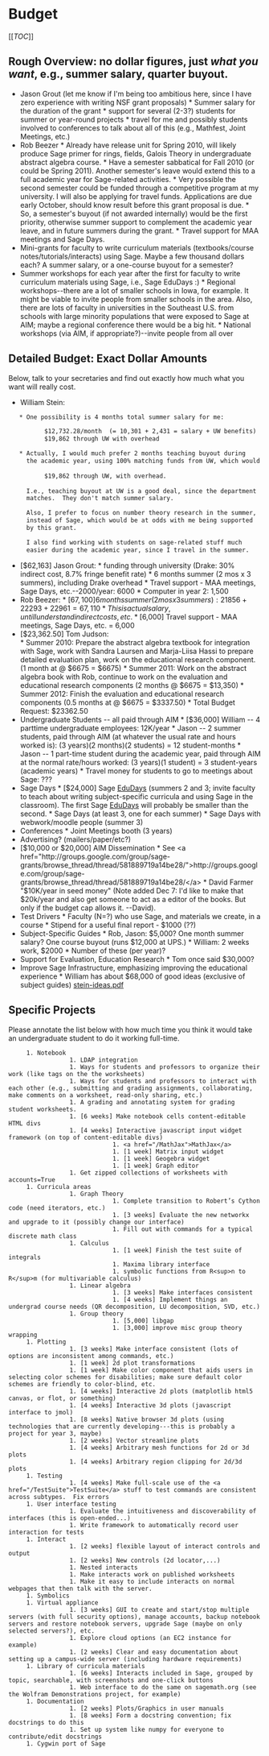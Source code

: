 

# Budget

[[_TOC_]] 


## Rough Overview: no dollar figures, just *what you want*, e.g., summer salary, quarter buyout.

* Jason Grout (let me know if I'm being too ambitious here, since I have zero experience with writing NSF grant proposals) 
      * Summer salary for the duration of the grant 
      * support for several (2-3?) students for summer or year-round projects 
      * travel for me and possibly students involved to conferences to talk about all of this (e.g., Mathfest, Joint Meetings, etc.) 
* Rob Beezer 
      * Already have release unit for Spring 2010, will likely produce Sage primer for rings, fields, Galois Theory in undergraduate abstract algebra course. 
      * Have a semester sabbatical for Fall 2010 (or could be Spring 2011).  Another semester's leave would extend this to a full academic year for Sage-related activities. 
      * Very possible the second semester could be funded through a competitive program at my university.  I will also be applying for travel funds.  Applications are due early October, should know result before this grant proposal is due. 
      * So, a semester's buyout (if not awarded internally) would be the first priority, otherwise summer support to complement the academic year leave, and in future summers during the grant. 
      * Travel support for MAA meetings and Sage Days. 
* Mini-grants for faculty to write curriculum materials (textbooks/course notes/tutorials/interacts) using Sage.  Maybe a few thousand dollars each?  A summer salary, or a one-course buyout for a semester? 
* Summer workshops for each year after the first for faculty to write curriculum materials using Sage, i.e., Sage EduDays :) 
         * Regional workshops--there are a lot of smaller schools in Iowa, for example.  It might be viable to invite people from smaller schools in the area.  Also, there are lots of faculty in universities in the Southeast U.S. from schools with large minority populations that were exposed to Sage at AIM; maybe a regional conference there would be a big hit. 
         * National workshops (via AIM, if appropriate?)--invite people from all over 

## Detailed Budget: Exact Dollar Amounts

Below, talk to your secretaries and find out exactly how much what you want will really cost.  

* William Stein:  

```txt
   * One possibility is 4 months total summer salary for me: 

          $12,732.28/month  (= 10,301 + 2,431 = salary + UW benefits)
          $19,862 through UW with overhead

   * Actually, I would much prefer 2 months teaching buyout during
     the academic year, using 100% matching funds from UW, which would cost
  
          $19,862 through UW, with overhead.
 
     I.e., teaching buyout at UW is a good deal, since the department
     matches.  They don't match summer salary.

     Also, I prefer to focus on number theory research in the summer,
     instead of Sage, which would be at odds with me being supported
     by this grant.

     I also find working with students on sage-related stuff much
     easier during the academic year, since I travel in the summer.

```
* [$62,163] Jason Grout: 
         * funding through university (Drake: 30% indirect cost, 8.7% fringe benefit rate) 
         * 6 months summer (2 mos x 3 summers), including Drake overhead 
         * Travel support - MAA meetings, Sage Days, etc.--2000/year: 6000 
         * Computer in year 2: 1,500 
* Rob Beezer: 
         * [$67,100] 6 months summer (2 mos x 3 summers): 21856 + 22293 + 22961 = 67,110 
         * This is actual salary, until I understand indirect costs, etc. 
         * [$6,000] Travel support - MAA meetings, Sage Days, etc. = 6,000 
* [$23,362.50] Tom Judson:  
         * Summer 2010: Prepare the abstract algebra textbook for integration with Sage, work with Sandra Laursen  and Marja-Liisa Hassi to prepare detailed evaluation plan, work on the educational research component. (1 month at @ $6675 = $6675) 
         * Summer 2011: Work on the abstract algebra book with Rob, continue to work on the evaluation and educational research components (2 months @ $6675 = $13,350) 
         * Summer 2012: Finish the evaluation and educational research components (0.5 months at @ $6675 = $3337.50) 
         * Total Budget Request:  $23362.50 
* Undergraduate Students -- all paid through AIM 
         * [$36,000] William -- 4 parttime undergraduate employees: 12K/year 
         * Jason -- 2 summer students, paid through AIM (at whatever the usual rate and hours worked is): (3 years)(2 months)(2 students) = 12 student-months 
         * Jason -- 1 part-time student during the academic year, paid through AIM at the normal rate/hours worked: (3 years)(1 student) = 3 student-years (academic years) 
         * Travel money for students to go to meetings about Sage: ??? 
* Sage Days 
      * [$24,000] Sage <a href="/EduDays">EduDays</a> (summers 2 and 3; invite faculty to teach about writing subject-specific curricula and using Sage in the classroom).  The first Sage <a href="/EduDays">EduDays</a> will probably be smaller than the second. 
      * Sage Days (at least 3, one for each summer) 
      * Sage Days with webwork/moodle people (summer 3) 
* Conferences 
      * Joint Meetings booth (3 years) 
* Advertising? (mailers/paper/etc?) 
* [$10,000 or $20,000] AIM Dissemination 
         * See <a href="http://groups.google.com/group/sage-grants/browse_thread/thread/581889719a14be28/">http://groups.google.com/group/sage-grants/browse_thread/thread/581889719a14be28/</a> 
         * David Farmer "$10K/year in seed money" (Note added Dec 7:  I'd like to make that $20k/year and also get someone to act as a editor of the books.  But only if the budget cap allows it. --David). 
* Test Drivers 
         * Faculty (N=?) who use Sage, and materials we create, in a course 
         * Stipend for a useful final report - $1000 (??) 
* Subject-Specific Guides 
         * Rob, Jason:  \$5,000?  One month summer salary?  One course buyout (runs \$12,000 at UPS.) 
         * William:  2 weeks work, $2000 
         * Number of these (per year)? 
* Support for Evaluation, Education Research 
         * Tom once said $30,000?  
* Improve Sage Infrastructure, emphasizing improving the educational experience 
         * William has about $68,000 of good ideas (exclusive of subject guides) <a href="grants/09/ccli/Budget/stein-ideas.pdf">stein-ideas.pdf</a> 

## Specific Projects

Please annotate the list below with how much time you think it would take an undergraduate student to do it working full-time. 

         1. Notebook 
                     1. LDAP integration 
                     1. Ways for students and professors to organize their work (like tags on the the worksheets)  
                     1. Ways for students and professors to interact with each other (e.g., submitting and grading assignments, collaborating, make comments on a worksheet, read-only sharing, etc.) 
                     1. A grading and annotating system for grading student worksheets.  
                     1. [6 weeks] Make notebook cells content-editable HTML divs 
                     1. [4 weeks] Interactive javascript input widget framework (on top of content-editable divs) 
                                 1. <a href="/MathJax">MathJax</a> 
                                 1. [1 week] Matrix input widget 
                                 1. [1 week] Geogebra widget 
                                 1. [1 week] Graph editor 
                     1. Get zipped collections of worksheets with accounts=True 
         1. Curricula areas 
                     1. Graph Theory 
                                 1. Complete transition to Robert’s Cython code (need iterators, etc.) 
                                 1. [3 weeks] Evaluate the new networkx and upgrade to it (possibly change our interface) 
                                 1. Fill out with commands for a typical discrete math class 
                     1. Calculus 
                                 1. [1 week] Finish the test suite of integrals 
                                 1. Maxima library interface 
                                 1. symbolic functions from R<sup>n to R</sup>m (for multivariable calculus) 
                     1. Linear algebra 
                                 1. [3 weeks] Make interfaces consistent 
                                 1. [4 weeks] Implement things an undergrad course needs (QR decomposition, LU decomposition, SVD, etc.) 
                     1. Group theory 
                                 1. [5,000] libgap 
                                 1. [3,000] improve misc group theory wrapping 
         1. Plotting 
                     1. [3 weeks] Make interface consistent (lots of options are inconsistent among commands, etc.) 
                     1. [1 week] 2d plot transformations 
                     1. [1 week] Make color component that aids users in selecting color schemes for disabilities; make sure default color schemes are friendly to color-blind, etc. 
                     1. [4 weeks] Interactive 2d plots (matplotlib html5 canvas, or flot, or something) 
                     1. [4 weeks] Interactive 3d plots (javascript interface to jmol) 
                     1. [8 weeks] Native browser 3d plots (using technologies that are currently developing---this is probably a project for year 3, maybe) 
                     1. [2 weeks] Vector streamline plots 
                     1. [4 weeks] Arbitrary mesh functions for 2d or 3d plots 
                     1. [4 weeks] Arbitrary region clipping for 2d/3d plots 
         1. Testing 
                     1. [4 weeks] Make full-scale use of the <a href="/TestSuite">TestSuite</a> stuff to test commands are consistent across subtypes.  Fix errors 
         1. User interface testing 
                     1. Evaluate the intuitiveness and discoverability of interfaces (this is open-ended...) 
                     1. Write framework to automatically record user interaction for tests 
         1. Interact 
                     1. [2 weeks] flexible layout of interact controls and output 
                     1. [2 weeks] New controls (2d locator,...) 
                     1. Nested interacts 
                     1. Make interacts work on published worksheets 
                     1. Make it easy to include interacts on normal webpages that then talk with the server. 
         1. Symbolics 
         1. Virtual appliance 
                     1. [3 weeks] GUI to create and start/stop multiple servers (with full security options), manage accounts, backup notebook servers and restore notebook servers, upgrade Sage (maybe on only selected servers?), etc. 
                     1. Explore cloud options (an EC2 instance for example) 
                     1. [2 weeks] Clear and easy documentation about setting up a campus-wide server (including hardware requirements) 
         1. Library of curricula materials 
                     1. [6 weeks] Interacts included in Sage, grouped by topic, searchable, with screenshots and one-click buttons 
                     1. Web interface to do the same on sagemath.org (see the Wolfram Demonstrations project, for example) 
         1. Documentation 
                     1. [2 weeks] Plots/Graphics in user manuals 
                     1. [8 weeks] Form a docstring convention; fix docstrings to do this 
                     1. Set up system like numpy for everyone to contribute/edit docstrings 
         1. Cygwin port of Sage 